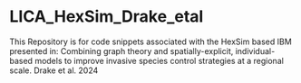 # LICA_HexSim_Drake_etal
This Repository is for code snippets associated with the HexSim based IBM presented in: Combining graph theory and spatially-explicit, individual-based models to improve invasive species control strategies at a regional scale. Drake et al. 2024
